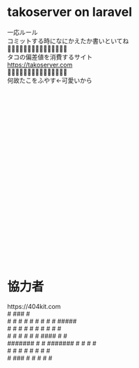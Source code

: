 # takoserver on laravel
一応ルール<br>
コミットする時になにかえたか書いといてね<br>
🐙🐙🐙🐙🐙🐙🐙🐙🐙🐙🐙🐙🐙🐙🐙<br>
タコの偏差値を消費するサイト<br>
https://takoserver.com<br>
🐙🐙🐙🐙🐙🐙🐙🐙🐙🐙🐙🐙🐙🐙🐙<br>
何故たこをふやす←可愛いから










<br><br><br><br><br><br><br><br><br><br><br><br><br><br><br><br><br><br><br><br><br><br><br>
<h1>協力者</h1>
https://404kit.com<br>
          #         ###   #      <br>
          #    #   #   #  #    #  #    # # ##### <br>
          #    #  #     # #    #  #   #  #   #  <br>
          #    #  #     # #    #  ####   #   # <br>
          ####### #     # ####### #  #   #   # <br>
               #   #   #       #  #   #  #   # <br>
               #    ###        #  #    # #   #  <br>
